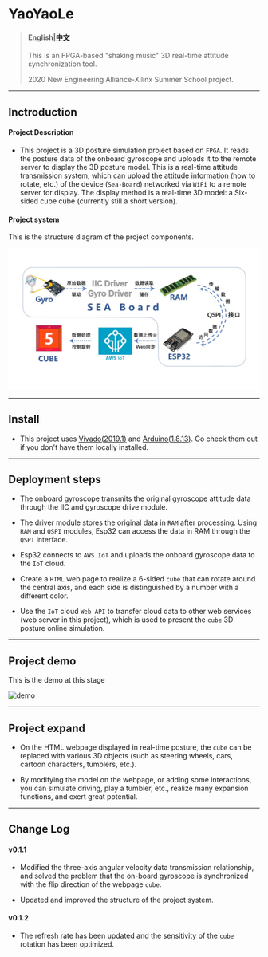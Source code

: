 # YaoYaoLe

  > #### English|[中文](README.md)
  >
  >  This is an FPGA-based "shaking music" 3D real-time attitude synchronization tool.
  >
  >  2020 New Engineering Alliance-Xilinx Summer School project.

---


  ## Inctroduction

  #### Project Description

  - This project is a 3D posture simulation project based on `FPGA`. It reads the posture data of the onboard gyroscope and uploads it to the remote server to display the 3D posture model. This is a real-time attitude transmission system, which can upload the attitude information (how to rotate, etc.) of the device (`Sea-Board`) networked via `WiFi` to a remote server for display. The display method is a real-time 3D model: a Six-sided cube cube (currently still a short version).

  

  #### Project system

  This is the structure diagram of the project components.

  ![system](images/system_latest.jpg)

  

---

  

  ## Install

  - This project uses [Vivado(2019.1)](https://www.xilinx.com/support/download/index.html/content/xilinx/en/downloadNav/vivado-design-tools/2019-1.html) and [Arduino(1.8.13)](https://www.arduino.cc/en/Main/Software). Go check them out if you don't have them locally installed.



---

  

  ## Deployment steps

  - The onboard gyroscope transmits the original gyroscope attitude data through the IIC and gyroscope drive module.

  - The driver module stores the original data in `RAM` after processing. Using `RAM` and `QSPI` modules, Esp32 can access the data in RAM through the `QSPI` interface.

  - Esp32 connects to `AWS IoT` and uploads the onboard gyroscope data to the `IoT` cloud.

  - Create a `HTML` web page to realize a 6-sided `cube` that can rotate around the central axis, and each side is distinguished by a number with a different color.

  - Use the `IoT` cloud `Web API` to transfer cloud data to other web services (web server in this project), which is used to present the `cube` 3D posture online simulation.



---

  

  ## Project demo

  This is the demo at this stage

  ![demo](images/demo_latest.gif)

  

---

  

  ## Project expand

  - On the HTML webpage displayed in real-time posture, the `cube` can be replaced with various 3D objects (such as steering wheels, cars, cartoon characters, tumblers, etc.). 

  - By modifying the model on the webpage, or adding some interactions, you can simulate driving, play a tumbler, etc., realize many expansion functions, and exert great potential.



---

  

  ## Change Log

  #### v0.1.1

  - Modified the three-axis angular velocity data transmission relationship, and solved the problem that the on-board gyroscope is synchronized with the flip direction of the webpage `cube`.

  - Updated and improved the structure of the project system.

    

  #### v0.1.2

  - The refresh rate has been updated and the sensitivity of the `cube` rotation has been optimized.
